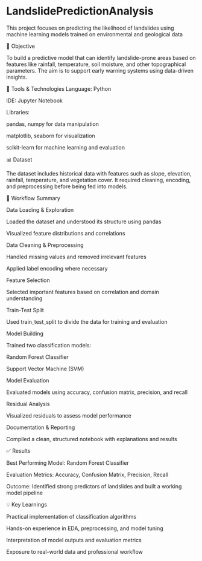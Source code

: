 # LandslidePredictionAnalysis

This project focuses on predicting the likelihood of landslides using machine learning models trained on environmental and geological data

📌 Objective

To build a predictive model that can identify landslide-prone areas based on features like rainfall, temperature, soil moisture, and other topographical parameters. The aim is to support early warning systems using data-driven insights.

🧰 Tools & Technologies
Language: Python

IDE: Jupyter Notebook

Libraries:

pandas, numpy for data manipulation

matplotlib, seaborn for visualization

scikit-learn for machine learning and evaluation

📊 Dataset

The dataset includes historical data with features such as slope, elevation, rainfall, temperature, and vegetation cover. It required cleaning, encoding, and preprocessing before being fed into models.

🔁 Workflow Summary

Data Loading & Exploration

Loaded the dataset and understood its structure using pandas

Visualized feature distributions and correlations

Data Cleaning & Preprocessing

Handled missing values and removed irrelevant features

Applied label encoding where necessary

Feature Selection

Selected important features based on correlation and domain understanding

Train-Test Split

Used train_test_split to divide the data for training and evaluation

Model Building

Trained two classification models:

Random Forest Classifier

Support Vector Machine (SVM)

Model Evaluation

Evaluated models using accuracy, confusion matrix, precision, and recall

Residual Analysis

Visualized residuals to assess model performance

Documentation & Reporting

Compiled a clean, structured notebook with explanations and results

✅ Results

Best Performing Model: Random Forest Classifier

Evaluation Metrics: Accuracy, Confusion Matrix, Precision, Recall

Outcome: Identified strong predictors of landslides and built a working model pipeline

💡 Key Learnings

Practical implementation of classification algorithms

Hands-on experience in EDA, preprocessing, and model tuning

Interpretation of model outputs and evaluation metrics

Exposure to real-world data and professional workflow
